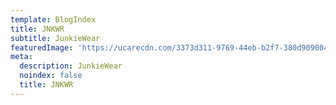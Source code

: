 ```yaml
---
template: BlogIndex
title: JNKWR
subtitle: JunkieWear
featuredImage: 'https://ucarecdn.com/3373d311-9769-44eb-b2f7-380d9090045d/'
meta:
  description: JunkieWear
  noindex: false
  title: JNKWR
---
```


